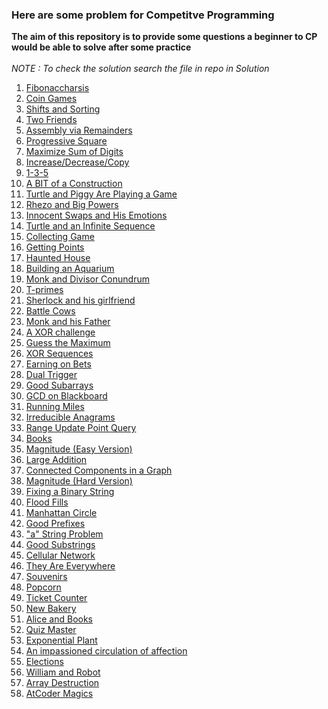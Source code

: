 <h3>Here are some problem for Competitve Programming</h3>
<b>The aim of this repository is to provide some questions a beginner to CP would be able to solve after some practice</b>
<br><br>
<i>NOTE : To check the solution search the file in repo in Solution</i> 

<ol> 
  <li><a href="https://codeforces.com/problemset/problem/1853/B">Fibonaccharsis</li>
  <li><a href="https://codeforces.com/problemset/problem/1972/B">Coin Games</li> 
  <li><a href="https://codeforces.com/problemset/problem/1969/B">Shifts and Sorting</li>
  <li><a href="https://codeforces.com/problemset/problem/1969/A">Two Friends</li>
  <li><a href="https://codeforces.com/problemset/problem/1968/C">Assembly via Remainders</li>
  <li><a href="https://codeforces.com/problemset/problem/1955/B">Progressive Square</li>
  <li><a href="https://codeforces.com/contest/770/problem/B">Maximize Sum of Digits</li>
  <li><a href="https://codeforces.com/contest/1976/problem/B">Increase/Decrease/Copy</li>
  <li><a href="https://codeforces.com/problemset/problem/1958/A">1-3-5</li>
  <li><a href="https://codeforces.com/problemset/problem/1957/B"> A BIT of a Construction</li> 
  <li><a href="https://codeforces.com/contest/1981/problem/A">Turtle and Piggy Are Playing a Game</li>  
  <li><a href="https://www.hackerearth.com/practice/math/number-theory/basic-number-theory-1/practice-problems/algorithm/rhezo-and-big-powers-1/">Rhezo and Big Powers</li>
  <li><a href="https://www.hackerearth.com/practice/math/combinatorics/basics-of-combinatorics/practice-problems/algorithm/innocent-swaps-and-his-emotions-1/">Innocent Swaps and His Emotions</li> 
    <li><a href="https://codeforces.com/problemset/problem/1981/B">Turtle and an Infinite Sequence</li> 
    <li><a href="https://codeforces.com/problemset/problem/1904/B">Collecting Game</li>
    <li><a href="https://codeforces.com/problemset/problem/1902/B">Getting Points</li>
    <li><a href="https://codeforces.com/problemset/problem/1884/B">Haunted House</li>
    <li><a href="https://codeforces.com/problemset/problem/1873/E">Building an Aquarium</li>
    <li><a href="https://www.hackerearth.com/problem/algorithm/monk-and-divisor-conundrum-56e0eb99/">Monk and Divisor Conundrum</li>
    <li><a href="https://codeforces.com/problemset/problem/230/B">T-primes</li>
    <li><a href="https://codeforces.com/contest/776/problem/B">Sherlock and his girlfriend</li>
    <li><a href="https://codeforces.com/problemset/problem/1951/B">Battle Cows </li>
    <li><a href="https://www.hackerearth.com/problem/algorithm/monk-and-his-father-93b639f4/">Monk and his Father</li>
    <li><a href="https://www.hackerearth.com/practice/basic-programming/bit-manipulation/basics-of-bit-manipulation/practice-problems/algorithm/xor-challenge-2420f189/">A XOR challenge</li>
    <li><a href="https://codeforces.com/contest/1979/problem/A">Guess the Maximum</li>
    <li><a href="https://codeforces.com/contest/1979/problem/B">XOR Sequences</li>
    <li><a href="https://codeforces.com/contest/1979/problem/C">Earning on Bets</li>
    <li><a href="https://codeforces.com/contest/1951/problem/A">Dual Trigger</li>
    <li><a href="https://codeforces.com/contest/1398/problem/C">Good Subarrays</li>
    <li><a href="https://atcoder.jp/contests/abc125/tasks/abc125_c">GCD on Blackboard</li>
    <li><a href="https://codeforces.com/contest/1826/problem/D">Running Miles</li>
    <li><a href="https://codeforces.com/contest/1291/problem/D">Irreducible Anagrams</li>
    <li><a href="https://codeforces.com/problemset/problem/1791/F">Range Update Point Query</li>
    <li><a href="https://codeforces.com/contest/279/problem/B">Books</li>
    <li><a href="https://codeforces.com/contest/1984/problem/C1">Magnitude (Easy Version)</li>
    <li><a href="https://codeforces.com/contest/1984/problem/B">Large Addition</li>
    <li><a href="https://www.hackerearth.com/problem/algorithm/connected-components-in-a-graph/">Connected Components in a Graph</li>
    <li><a href="https://codeforces.com/contest/1984/problem/C2">Magnitude (Hard Version)</li>
    <li><a href="https://codeforces.com/contest/1979/problem/D">Fixing a Binary String</li>
    <li><a href="https://leetcode.com/problems/flood-fill/description/">Flood Fills</li>
    <li><a href="https://codeforces.com/contest/1985/problem/D">Manhattan Circle</li>
    <li><a href="https://codeforces.com/contest/1985/problem/C">Good Prefixes</li>
    <li><a href="https://codeforces.com/contest/1984/problem/D">"a" String Problem</li>
    <li><a href="https://codeforces.com/contest/271/problem/D">Good Substrings</li>
   <li><a href="https://codeforces.com/contest/702/problem/C">Cellular Network</li>
   <li><a href="https://codeforces.com/problemset/problem/701/C">They Are Everywhere</li>
   <li><a href="https://atcoder.jp/contests/abc358/tasks/abc358_d">Souvenirs</li>
   <li><a href="https://atcoder.jp/contests/abc358/tasks/abc358_c">Popcorn</li>
   <li><a href="https://atcoder.jp/contests/abc358/tasks/abc358_b">Ticket Counter</li>
   <li><a href="https://codeforces.com/contest/1978/problem/B">New Bakery</li>
   <li><a href="https://codeforces.com/contest/1978/problem/A">Alice and Books</li>
   <li><a href="https://codeforces.com/contest/1777/problem/C">Quiz Master</li>
   <li><a href="https://atcoder.jp/contests/abc354/tasks/abc354_a">Exponential Plant</li>
   <li><a href="https://codeforces.com/problemset/problem/814/C">An impassioned circulation of affection</li>
   <li><a href="https://codeforces.com/contest/1978/problem/D">Elections</li>
   <li><a href="https://codeforces.com/gym/104002/problem/E">William and Robot</li>
   <li><a href="https://codeforces.com/problemset/problem/1474/C">Array Destruction</li>
   <li><a href="https://atcoder.jp/contests/abc354/tasks/abc354_c">AtCoder Magics</li>
</ol>
